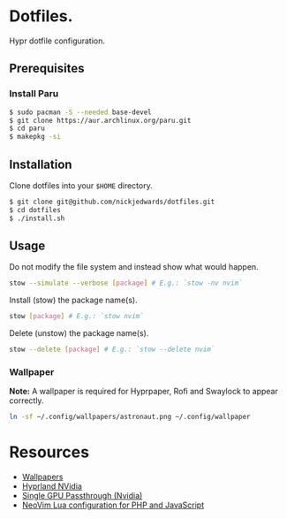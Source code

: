 # Dotfiles.

Hypr dotfile configuration.

## Prerequisites

### Install Paru

```bash
$ sudo pacman -S --needed base-devel
$ git clone https://aur.archlinux.org/paru.git
$ cd paru
$ makepkg -si
```
## Installation

Clone dotfiles into your `$HOME` directory.

```bash
$ git clone git@github.com/nickjedwards/dotfiles.git
$ cd dotfiles
$ ./install.sh
```
## Usage

Do not modify the file system and instead show what would happen.

```bash
stow --simulate --verbose [package] # E.g.: `stow -nv nvim`
```

Install (stow) the package name(s).

```bash
stow [package] # E.g.: `stow nvim`
```

Delete (unstow) the package name(s).

```bash
stow --delete [package] # E.g.: `stow --delete nvim`
```

### Wallpaper

**Note:** A wallpaper is required for Hyprpaper, Rofi and Swaylock to appear correctly.

```bash
ln -sf ~/.config/wallpapers/astronaut.png ~/.config/wallpaper
```

# Resources

- [Wallpapers](https://github.com/orangci/walls-catppuccin-mocha)
- [Hyprland NVidia](https://wiki.hyprland.org/Nvidia/)
- [Single GPU Passthrough (Nvidia)](https://github.com/Marrca35/Single-GPU-Passthrough-for-Arch-Linux)
- [NeoVim Lua configuration for PHP and JavaScript](https://marioyepes.com/blog/neovim-ide-with-lua-for-web-development/)
